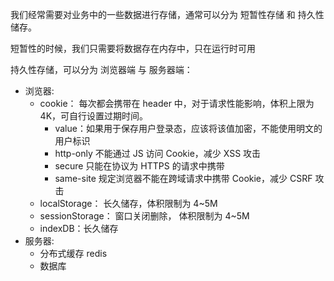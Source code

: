 我们经常需要对业务中的一些数据进行存储，通常可以分为 短暂性存储 和 持久性储存。

短暂性的时候，我们只需要将数据存在内存中，只在运行时可用

持久性存储，可以分为 浏览器端 与 服务器端：
* 浏览器:
  * cookie： 每次都会携带在 header 中，对于请求性能影响，体积上限为 4K，可自行设置过期时间。
    * value：如果用于保存用户登录态，应该将该值加密，不能使用明文的用户标识
    * http-only	不能通过 JS 访问 Cookie，减少 XSS 攻击
    * secure	只能在协议为 HTTPS 的请求中携带
    * same-site	规定浏览器不能在跨域请求中携带 Cookie，减少 CSRF 攻击
  * localStorage： 长久储存，体积限制为 4~5M
  * sessionStorage： 窗口关闭删除， 体积限制为 4~5M
  * indexDB：长久储存
* 服务器:
  * 分布式缓存 redis
  * 数据库

